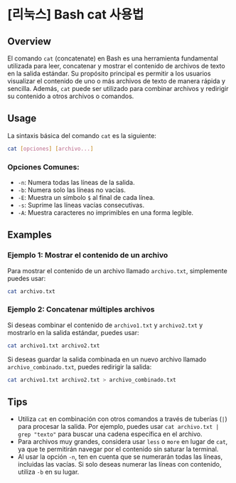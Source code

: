 # [리눅스] Bash cat 사용법

## Overview
El comando `cat` (concatenate) en Bash es una herramienta fundamental utilizada para leer, concatenar y mostrar el contenido de archivos de texto en la salida estándar. Su propósito principal es permitir a los usuarios visualizar el contenido de uno o más archivos de texto de manera rápida y sencilla. Además, `cat` puede ser utilizado para combinar archivos y redirigir su contenido a otros archivos o comandos.

## Usage
La sintaxis básica del comando `cat` es la siguiente:

```bash
cat [opciones] [archivo...]
```

### Opciones Comunes:
- `-n`: Numera todas las líneas de la salida.
- `-b`: Numera solo las líneas no vacías.
- `-E`: Muestra un símbolo `$` al final de cada línea.
- `-s`: Suprime las líneas vacías consecutivas.
- `-A`: Muestra caracteres no imprimibles en una forma legible.

## Examples
### Ejemplo 1: Mostrar el contenido de un archivo
Para mostrar el contenido de un archivo llamado `archivo.txt`, simplemente puedes usar:

```bash
cat archivo.txt
```

### Ejemplo 2: Concatenar múltiples archivos
Si deseas combinar el contenido de `archivo1.txt` y `archivo2.txt` y mostrarlo en la salida estándar, puedes usar:

```bash
cat archivo1.txt archivo2.txt
```

Si deseas guardar la salida combinada en un nuevo archivo llamado `archivo_combinado.txt`, puedes redirigir la salida:

```bash
cat archivo1.txt archivo2.txt > archivo_combinado.txt
```

## Tips
- Utiliza `cat` en combinación con otros comandos a través de tuberías (`|`) para procesar la salida. Por ejemplo, puedes usar `cat archivo.txt | grep "texto"` para buscar una cadena específica en el archivo.
- Para archivos muy grandes, considera usar `less` o `more` en lugar de `cat`, ya que te permitirán navegar por el contenido sin saturar la terminal.
- Al usar la opción `-n`, ten en cuenta que se numerarán todas las líneas, incluidas las vacías. Si solo deseas numerar las líneas con contenido, utiliza `-b` en su lugar.